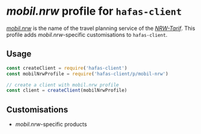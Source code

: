 # *mobil.nrw* profile for `hafas-client`

[*mobil.nrw*](https://www.mobil.nrw) is the name of the travel planning service of the [*NRW-Tarif*](https://de.wikipedia.org/wiki/NRW-Tarif). This profile adds *mobil.nrw*-specific customisations to `hafas-client`.

## Usage

```js
const createClient = require('hafas-client')
const mobilNrwProfile = require('hafas-client/p/mobil-nrw')

// create a client with mobil.nrw profile
const client = createClient(mobilNrwProfile)
```


## Customisations

- *mobil.nrw*-specific products
